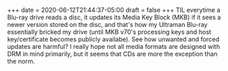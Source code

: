 +++
date = 2020-06-12T21:44:37-05:00
draft = false
+++
TIL everytime a Blu-ray drive reads a disc, it updates its Media Key Block (MKB) if it sees a newer version stored on the disc, and that's how my Ultraman Blu-ray essentially bricked my drive (until MKB v70's processing keys and host key/certificate becomes publicly availabe). See how unwanted and forced updates are harmful? I really hope not all media formats are designed with DRM in mind primarily, but it seems that CDs are more the exception than the norm.

